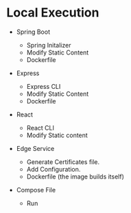 # Local Execution

- Spring Boot
    - Spring Initalizer
    - Modify Static Content
    - Dockerfile

- Express
    - Express CLI
    - Modify Static Content
    - Dockerfile

- React
    - React CLI
    - Modify Static content
    

- Edge Service
    - Generate Certificates file.
    - Add Configuration.
    - Dockerfile (the image builds itself)

- Compose File
    - Run